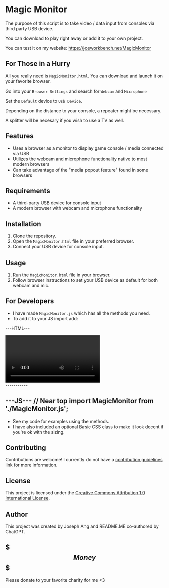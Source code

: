 # Magic Monitor

The purpose of this script is to take video / data input from consoles via third party USB device.

You can download to play right away or add it to your own project.

You can test it on my website: https://joeworkbench.net/MagicMonitor

## For Those in a Hurry

All you really need is `MagicMonitor.html`. You can download and launch it on your favorite browser.

Go into your  `Browser Settings` and search for `Webcam` and `Microphone` 

Set the `Default` device to `Usb Device`.

Depending on the distance to your console, a repeater might be necessary. 

A splitter will be necesary if you wish to use a TV as well.

## Features

- Uses a browser as a monitor to display game console / media connected via USB
- Utilizes the webcam and microphone functionality native to most modern browsers
- Can take advantage of the "media popout feature" found in some browsers

## Requirements

- A third-party USB device for console input
- A modern browser with webcam and microphone functionality

## Installation

1. Clone the repository.
2. Open the `MagicMonitor.html` file in your preferred browser.
3. Connect your USB device for console input.

## Usage

1. Run the `MagicMonitor.html` file in your browser.
2. Follow browser instructions to set your USB device as default for both webcam and mic.

## For Developers

- I have made `MagicMonitor.js` which has all the methods you need.
- To add it to your JS import add:

---HTML---
<!-- Head -->
<script type="module" src="./JS/MagicMonitor.js"></script>
<!-- Elsewhere -->
<div id="container">
  <video autoplay="true" id="videoElement"></video>
</div>
-----------

---JS---
// Near top
import MagicMonitor from './MagicMonitor.js';
-----------

- See my code for examples using the methods.
- I have also included an optional Basic CSS class to make it look decent if you're ok with the sizing.

## Contributing

Contributions are welcome! I currently do not have a [contribution guidelines](CONTRIBUTING.md) link for more information.

## License

This project is licensed under the [Creative Commons Attribution 1.0 International License](http://creativecommons.org/licenses/by/1.0/).

## Author

This project was created by Joseph Ang and README.ME co-authored by ChatGPT.

## $$$ Money $$$

Please donate to your favorite charity for me <3

